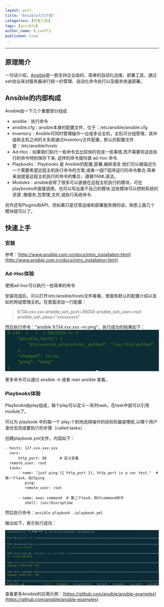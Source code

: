 ```yaml
---
layout: post
title: "Ansible入门介绍"
categories: [开发工具]
tags: [ansible]
author_name: R_Lanffy
published: true
---
```

---

## 原理简介

一句话介绍，[Ansible](https://www.ansible.com/)是一款支持企业级的、简单的自动化运维、部署工具，通过ssh协议来对服务器进行统一的管理、自动化命令执行以及服务快速部署。

## Ansible的内部构成

Ansible由一下几个重要部分组成

* ansible：执行命令
* ansible.cfg：ansible本身的配置文件，位于：/etc/ansible/ansible.cfg
* Inventory：Ansible可同时管理操作一台或多台主机，主机可分组管理，其中组和主机之间的关系就通过Inventory文件配置，默认的配置文件是：/etc/ansible/hosts
* Ad-Hoc：如果我们执行一些命令去比较快的完成一些事情,而不需要将这些执行的命令特别保存下来, 这样的命令就叫做 ad-hoc 命令.
* Playbooks：Playbooks 是 Ansible的配置,部署,编排语言.他们可以被描述为一个需要希望远程主机执行命令的方案,或者一组IT程序运行的命令集合.简单来说就是远程主机执行的命令的集合，遵循YAML语法。
* Modules：ansible自带了很多可以直接在远程主机执行的模块，可在playbooks中直接调用，也可以写出属于自己的模块.这些模块可以控制系统的资源 ,像服务,包管理,文件,或执行系统命令.

另外还有Plugins和API，但如果只是日常运维和部署服务用的话，熟悉上面几个模块就可以了。

## 快速上手

### 安装

参考：[http://www.ansible.com.cn/docs/intro_installation.html](http://www.ansible.com.cn/docs/intro_installation.html)

### Ad-Hoc体验

使用ad-hoc可以执行一些简单的命令

安装完成后，可以打开/etc/ansible/hosts文件看看，里面有默认的配置介绍以及如何用组管理主机。在里面添加一行配置：

>9.134.xxx.xxx ansible_ssh_port=36000 ansible_ssh_user=root ansible_ssh_pass="xxxxxxxxx"


然后执行命令：“ansible 9.134.xxx.xxx -m ping”，执行成功的结果如下：
![](/images/posts/2021/3/20210308001.png)

更多命令可以通过 ansible -h 或者 man ansible 查看。

### Playbooks体验

Playbooks由play组成，每个play可以定义一系列task。在task中就可以引用module了。

可以为 playbook 中的每一个 play,个别地选择操作的目标机器是哪些,以哪个用户身份去完成要执行的步骤（called tasks）.

创建playbook.yml文件，内容如下：

```
- hosts: 127.xxx.xxx.xxx
  vars:
      http_port: 80      # 定义变量
  remote_user: root
  tasks:
      - name: "just ping {{ http_port }}, http_port is a var test."  # 第一个task，执行ping
         ping:
         remote_user: root
 
      - name: exec commond  # 第二个task，执行commond命令
         shell: /usr/bin/uptime
```

然后执行命令：``ansible-playbook ./playbook.yml``

输出如下，表示执行成功：

![](/images/posts/2021/3/20210308002.png)


查看更多Ansible的应用示例：[https://github.com/ansible/ansible-examples](https://github.com/ansible/ansible-examples)

